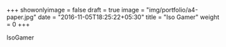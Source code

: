 +++
showonlyimage = false
draft = true
image = "img/portfolio/a4-paper.jpg"
date = "2016-11-05T18:25:22+05:30"
title = "Iso Gamer"
weight = 0
+++

IsoGamer
<!--more-->
